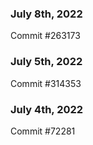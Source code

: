 ### July 8th, 2022

Commit #263173

### July 5th, 2022

Commit #314353


### July 4th, 2022

Commit #72281
